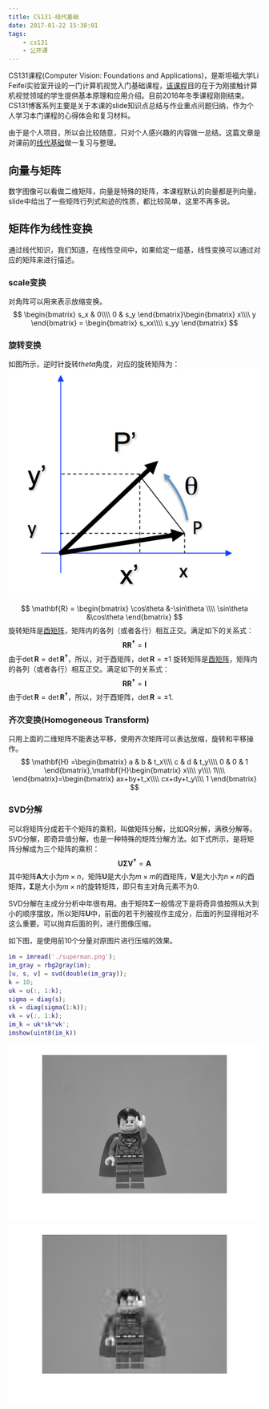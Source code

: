 ```yaml
---
title: CS131-线代基础
date: 2017-01-22 15:38:01
tags:
    - cs131
    - 公开课
---
```


CS131课程(Computer Vision: Foundations and Applications)，是斯坦福大学Li Feifei实验室开设的一门计算机视觉入门基础课程，[该课程](http://vision.stanford.edu/teaching/cs131_fall1617/index.html)目的在于为刚接触计算机视觉领域的学生提供基本原理和应用介绍。目前2016年冬季课程刚刚结束。CS131博客系列主要是关于本课的slide知识点总结与作业重点问题归纳，作为个人学习本门课程的心得体会和复习材料。

由于是个人项目，所以会比较随意，只对个人感兴趣的内容做一总结。这篇文章是对课前的[线代基础](http://vision.stanford.edu/teaching/cs131_fall1617/lectures/lecture2_linalg_review_cs131_2016.pdf)做一复习与整理。

<!-- more -->
## 向量与矩阵
数字图像可以看做二维矩阵，向量是特殊的矩阵，本课程默认的向量都是列向量。
slide中给出了一些矩阵行列式和迹的性质，都比较简单，这里不再多说。
## 矩阵作为线性变换
通过线代知识，我们知道，在线性空间中，如果给定一组基，线性变换可以通过对应的矩阵来进行描述。

### scale变换
对角阵可以用来表示放缩变换。
$$
\begin{bmatrix}
s_x & 0\\\\
0 & s_y
\end{bmatrix}\begin{bmatrix}
x\\\\
y
\end{bmatrix} = \begin{bmatrix}
s_xx\\\\
s_yy
\end{bmatrix}
$$

### 旋转变换
如图所示，逆时针旋转$theta$角度，对应的旋转矩阵为：
![旋转变换](/img/rotation.png)
$$
\mathbf{R} = \begin{bmatrix}
\cos\theta &-\sin\theta \\\\
\sin\theta &\cos\theta
\end{bmatrix}
$$
旋转矩阵是[酉矩阵](https://zh.wikipedia.org/wiki/酉矩阵)，矩阵内的各列（或者各行）相互正交。满足如下的关系式：
$$
\mathbf{R}\mathbf{R^{\dagger}} = \mathbf{I}
$$
由于$\det{\mathbf{R}} = \det{\mathbf{R^{\dagger}}}$，所以，对于酉矩阵，$\det{\mathbf{R}} = \pm 1$
旋转矩阵是[酉矩阵](https://zh.wikipedia.org/wiki/酉矩阵)，矩阵内的各列（或者各行）相互正交。满足如下的关系式：
$$
\mathbf{R}\mathbf{R^{\dagger}} = \mathbf{I}
$$
由于$\det{\mathbf{R}} = \det{\mathbf{R^{\dagger}}}$，所以，对于酉矩阵，$\det{\mathbf{R}} = \pm 1$.

### 齐次变换(Homogeneous Transform)
只用上面的二维矩阵不能表达平移，使用齐次矩阵可以表达放缩，旋转和平移操作。
$$
\mathbf{H} =\begin{bmatrix}
a & b & t_x\\\\
c & d & t_y\\\\
0 & 0 & 1
\end{bmatrix},\mathbf{H}\begin{bmatrix}
x\\\\
y\\\\
1\\\\
\end{bmatrix}=\begin{bmatrix}
ax+by+t_x\\\\
cx+dy+t_y\\\\
1
\end{bmatrix}
$$

### SVD分解
可以将矩阵分成若干个矩阵的乘积，叫做矩阵分解，比如QR分解，满秩分解等。SVD分解，即奇异值分解，也是一种特殊的矩阵分解方法。如下式所示，是将矩阵分解成为三个矩阵的乘积：
$$\mathbf{U}\mathbf{\Sigma}\mathbf{V^\dagger} = \mathbf{A}$$
其中矩阵$\mathbf{A}$大小为$m\times n$，矩阵$\mathbf{U}$是大小为$m\times m$的酉矩阵，$\mathbf{V}$是大小为$n \times n$的酉矩阵，$\mathbf{\Sigma}$是大小为$m \times n$的旋转矩阵，即只有主对角元素不为0.

SVD分解在主成分分析中年很有用。由于矩阵$\mathbf{\Sigma}$一般情况下是将奇异值按照从大到小的顺序摆放，所以矩阵$\mathbf{U}$中，前面的若干列被视作主成分，后面的列显得相对不这么重要。可以抛弃后面的列，进行图像压缩。

如下图，是使用前10个分量对原图片进行压缩的效果。

``` matlab
im = imread('./superman.png');
im_gray = rbg2gray(im);
[u, s, v] = svd(double(im_gray));
k = 10;
uk = u(:, 1:k);
sigma = diag(s);
sk = diag(sigma(1:k));
vk = v(:, 1:k);
im_k = uk*sk*vk';
imshow(uint8(im_k))
```

![原始图像](/img/original_superman.png)
![压缩图像](/img/svd_superman.png)
